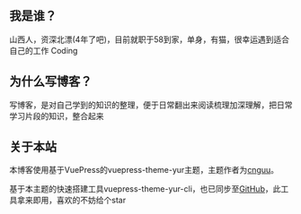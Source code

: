 ## 我是谁？

山西人，资深北漂(4年了吧)，目前就职于58到家，单身，有猫，很幸运遇到适合自己的工作 Coding

## 为什么写博客？

写博客，是对自己学到的知识的整理，便于日常翻出来阅读梳理加深理解，把日常学习片段的知识，整合起来

## 关于本站

本博客使用基于VuePress的vuepress-theme-yur主题，主题作者为[cnguu](https://github.com/cnguu/vuepress-theme-yur)。

基于本主题的快速搭建工具vuepress-theme-yur-cli，也已同步至[GitHub](https://github.com/ioim/vuepress-theme-yur-cli)，此工具拿来即用，喜欢的不妨给个star
